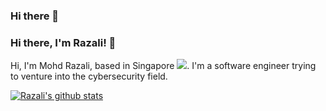 ### Hi there 👋

<!--
**wireless90/wireless90** is a ✨ _special_ ✨ repository because its `README.md` (this file) appears on your GitHub profile.

Here are some ideas to get you started:

- 🔭 I’m currently working on ...
- 🌱 I’m currently learning ...
- 👯 I’m looking to collaborate on ...
- 🤔 I’m looking for help with ...
- 💬 Ask me about ...
- 📫 How to reach me: ...
- 😄 Pronouns: ...
- ⚡ Fun fact: ...
-->
### Hi there, I'm Razali! 👋


Hi, I'm Mohd Razali, based in Singapore <img src="https://github.com/yammadev/flag-icons/blob/master/png/SG.png"/>.
I'm a software engineer trying to venture into the cybersecurity field.


<a href="https://github.com/anuraghazra/github-readme-stats">
  <img align="center" src="https://github-readme-stats.vercel.app/api?username=wireless90&show_icons=true&include_all_commits=true&theme=material-palenight" alt="Razali's github stats" />
</a>

